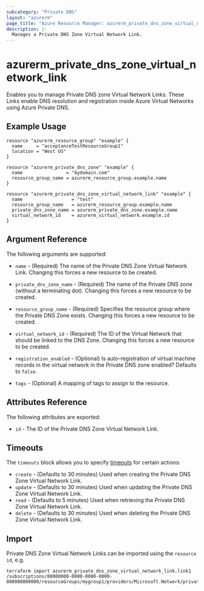```yaml
---
subcategory: "Private DNS"
layout: "azurerm"
page_title: "Azure Resource Manager: azurerm_private_dns_zone_virtual_network_link"
description: |-
  Manages a Private DNS Zone Virtual Network Link.
---
```


# azurerm_private_dns_zone_virtual_network_link

Enables you to manage Private DNS zone Virtual Network Links. These Links enable DNS resolution and registration inside Azure Virtual Networks using Azure Private DNS.

## Example Usage

```hcl
resource "azurerm_resource_group" "example" {
  name     = "acceptanceTestResourceGroup1"
  location = "West US"
}

resource "azurerm_private_dns_zone" "example" {
  name                = "mydomain.com"
  resource_group_name = azurerm_resource_group.example.name
}

resource "azurerm_private_dns_zone_virtual_network_link" "example" {
  name                  = "test"
  resource_group_name   = azurerm_resource_group.example.name
  private_dns_zone_name = azurerm_private_dns_zone.example.name
  virtual_network_id    = azurerm_virtual_network.example.id
}
```

## Argument Reference

The following arguments are supported:

* `name` - (Required) The name of the Private DNS Zone Virtual Network Link. Changing this forces a new resource to be created.

* `private_dns_zone_name` - (Required) The name of the Private DNS zone (without a terminating dot). Changing this forces a new resource to be created.

* `resource_group_name` - (Required) Specifies the resource group where the Private DNS Zone exists. Changing this forces a new resource to be created.

* `virtual_network_id` - (Required) The ID of the Virtual Network that should be linked to the DNS Zone. Changing this forces a new resource to be created.

* `registration_enabled` - (Optional) Is auto-registration of virtual machine records in the virtual network in the Private DNS zone enabled? Defaults to `false`.

* `tags` - (Optional) A mapping of tags to assign to the resource.

## Attributes Reference

The following attributes are exported:

* `id` - The ID of the Private DNS Zone Virtual Network Link.

## Timeouts

The `timeouts` block allows you to specify [timeouts](https://www.terraform.io/docs/configuration/resources.html#timeouts) for certain actions:

* `create` - (Defaults to 30 minutes) Used when creating the Private DNS Zone Virtual Network Link.
* `update` - (Defaults to 30 minutes) Used when updating the Private DNS Zone Virtual Network Link.
* `read` - (Defaults to 5 minutes) Used when retrieving the Private DNS Zone Virtual Network Link.
* `delete` - (Defaults to 30 minutes) Used when deleting the Private DNS Zone Virtual Network Link.

## Import

Private DNS Zone Virtual Network Links can be imported using the `resource id`, e.g.

```shell
terraform import azurerm_private_dns_zone_virtual_network_link.link1 /subscriptions/00000000-0000-0000-0000-000000000000/resourceGroups/mygroup1/providers/Microsoft.Network/privateDnsZones/zone1.com/virtualNetworkLinks/myVnetLink1
```
